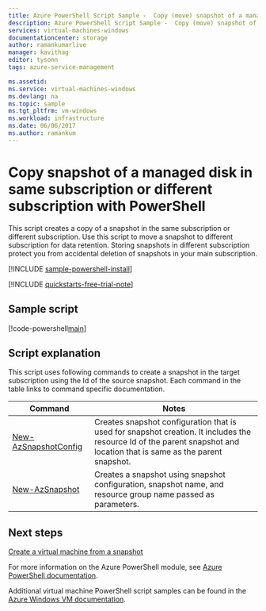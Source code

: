 ```yaml
---
title: Azure PowerShell Script Sample -  Copy (move) snapshot of a managed disk to same or different subscription | Microsoft Docs
description: Azure PowerShell Script Sample -  Copy (move) snapshot of a managed disk to same or different subscription
services: virtual-machines-windows
documentationcenter: storage
author: ramankumarlive
manager: kavithag
editor: tysonn
tags: azure-service-management

ms.assetid:
ms.service: virtual-machines-windows
ms.devlang: na
ms.topic: sample
ms.tgt_pltfrm: vm-windows
ms.workload: infrastructure
ms.date: 06/06/2017
ms.author: ramankum
---
```


# Copy snapshot of a managed disk in same subscription or different subscription with PowerShell

This script creates a copy of a snapshot in the same subscription or different subscription. Use this script to move a snapshot to different subscription for data retention. Storing snapshots in different subscription protect you from accidental deletion of snapshots in your main subscription. 

[!INCLUDE [sample-powershell-install](../../../includes/sample-powershell-install.md)]

[!INCLUDE [quickstarts-free-trial-note](../../../includes/quickstarts-free-trial-note.md)]

## Sample script

[!code-powershell[main](../../../powershell_scripts/virtual-machine/copy-snapshot-to-same-or-different-subscription/copy-snapshot-to-same-or-different-subscription.ps1 "Copy snapshot")]


## Script explanation

This script uses following commands to create a snapshot in the target subscription using the Id of the source snapshot. Each command in the table links to command specific documentation.

| Command | Notes |
|---|---|
| [New-AzSnapshotConfig](https://docs.microsoft.com/powershell/module/az.compute/New-AzSnapshotConfig) | Creates snapshot configuration that is used for snapshot creation. It includes the resource Id of the parent snapshot and location that is same as the parent snapshot.  |
| [New-AzSnapshot](https://docs.microsoft.com/powershell/module/az.compute/New-AzDisk) | Creates a snapshot using snapshot configuration, snapshot name, and resource group name passed as parameters. |


## Next steps

[Create a virtual machine from a snapshot](./virtual-machines-windows-powershell-sample-create-vm-from-snapshot.md?toc=%2fpowershell%2fmodule%2ftoc.json)

For more information on the Azure PowerShell module, see [Azure PowerShell documentation](/powershell/azure/overview).

Additional virtual machine PowerShell script samples can be found in the [Azure Windows VM documentation](../windows/powershell-samples.md?toc=%2fazure%2fvirtual-machines%2fwindows%2ftoc.json).